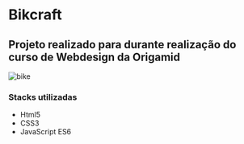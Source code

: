 # Bikcraft

<h2>Projeto realizado para durante realização do curso de Webdesign da Origamid</h2>

![bike](https://user-images.githubusercontent.com/68288940/160907300-fb4f0820-88c4-4a5e-9e38-1f0311778bdf.png)



<h3>Stacks utilizadas</h3>

<ul>
  <li>Html5</li>
  <li>CSS3</li>
  <li>JavaScript ES6</li>
</ul>

